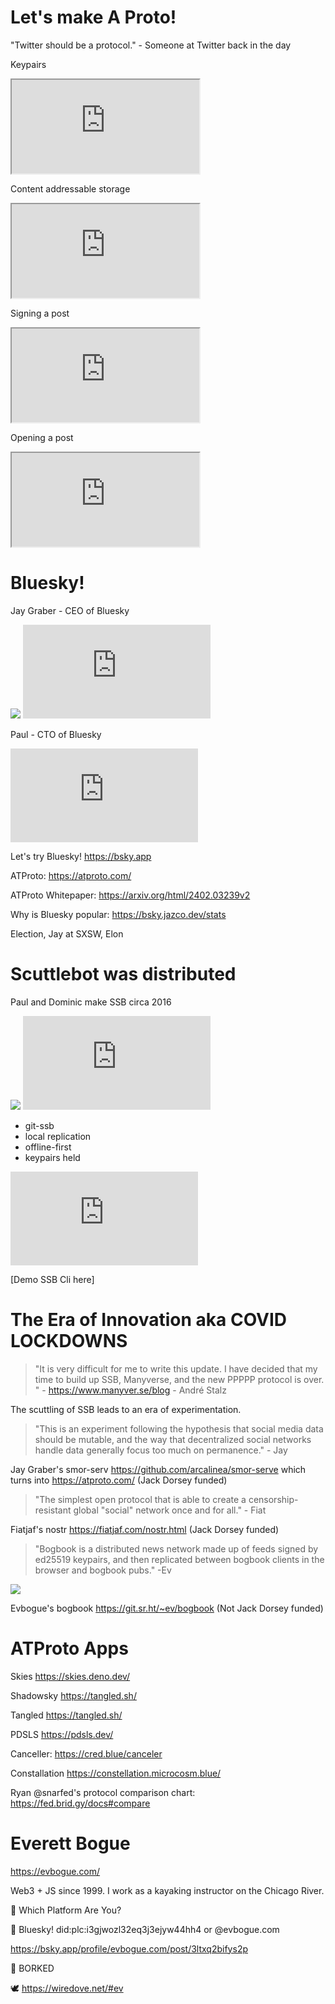 # Let's make A Proto!

"Twitter should be a protocol." - Someone at Twitter back in the day

Keypairs

<iframe src='https://aprototalk.evbogue.deno.net/examples/genkey.html'></iframe>

Content addressable storage

<iframe src='https://aprototalk.evbogue.deno.net/examples/hashpost.html'></iframe>

Signing a post

<iframe src='https://aprototalk.evbogue.deno.net/examples/writepost.html'></iframe>

Opening a post

<iframe src='https://aprototalk.evbogue.deno.net/examples/openpost.html'></iframe>

# Bluesky!

Jay Graber - CEO of Bluesky

<img src="https://helios-i.mashable.com/imagery/articles/02DUzjMZsO2s3XoMJC7OcwV/hero-image.fill.size_1248x702.v1741635049.jpg" />

<iframe src="https://www.youtube.com/embed/jGbBZbl-V8Y?si=qKFl8hl2S7t6uwS8" title="YouTube video player" frameborder="0" allow="accelerometer; autoplay; clipboard-write; encrypted-media; gyroscope; picture-in-picture; web-share" referrerpolicy="strict-origin-when-cross-origin" allowfullscreen></iframe>

Paul - CTO of Bluesky

<iframe src="https://www.youtube.com/embed/i0hz9uzHEbc?si=AotL7C7xP8BB_mRy" title="YouTube video player" frameborder="0" allow="accelerometer; autoplay; clipboard-write; encrypted-media; gyroscope; picture-in-picture; web-share" referrerpolicy="strict-origin-when-cross-origin" allowfullscreen></iframe>

Let's try Bluesky! https://bsky.app

ATProto: https://atproto.com/

ATProto Whitepaper: https://arxiv.org/html/2402.03239v2

Why is Bluesky popular: https://bsky.jazco.dev/stats

Election, Jay at SXSW, Elon

# Scuttlebot was distributed

Paul and Dominic make SSB circa 2016

<img src="https://web.archive.org/web/20160205234212im_/https://raw.githubusercontent.com/ssbc/patchwork/master/screenshot.png" />

<iframe src="https://www.youtube.com/embed/W4VkVm4BylY?si=mC-8uMMigWcCgfY3" title="YouTube video player" frameborder="0" allow="accelerometer; autoplay; clipboard-write; encrypted-media; gyroscope; picture-in-picture; web-share" referrerpolicy="strict-origin-when-cross-origin" allowfullscreen></iframe>

+ git-ssb
+ local replication
+ offline-first
+ keypairs held

<iframe src="https://www.youtube.com/embed/svkdmP9UcLo?si=PEc8KQ9MiCOZIzeR" title="YouTube video player" frameborder="0" allow="accelerometer; autoplay; clipboard-write; encrypted-media; gyroscope; picture-in-picture; web-share" referrerpolicy="strict-origin-when-cross-origin" allowfullscreen></iframe>

[Demo SSB Cli here]

# The Era of Innovation aka COVID LOCKDOWNS

> "It is very difficult for me to write this update. I have decided that my time to build up SSB, Manyverse, and the new PPPPP protocol is over. " - https://www.manyver.se/blog - André Stalz

The scuttling of SSB leads to an era of experimentation.

> "This is an experiment following the hypothesis that social media data should be mutable, and the way that decentralized social networks handle data generally focus too much on permanence." - Jay

Jay Graber's smor-serv https://github.com/arcalinea/smor-serve which turns into https://atproto.com/ (Jack Dorsey funded)

> "The simplest open protocol that is able to create a censorship-resistant global "social" network once and for all." - Fiat

Fiatjaf's nostr https://fiatjaf.com/nostr.html (Jack Dorsey funded)

> "Bogbook is a distributed news network made up of feeds signed by ed25519 keypairs, and then replicated between bogbook clients in the browser and bogbook pubs." -Ev

<img src="https://git.sr.ht/~ev/bogbook/blob/master/bogbook.png" />

Evbogue's bogbook https://git.sr.ht/~ev/bogbook (Not Jack Dorsey funded)

# ATProto Apps

Skies https://skies.deno.dev/

Shadowsky https://tangled.sh/

Tangled https://tangled.sh/

PDSLS  https://pdsls.dev/

Canceller: https://cred.blue/canceler

Constallation https://constellation.microcosm.blue/

Ryan @snarfed's protocol comparison chart: https://fed.brid.gy/docs#compare

# Everett Bogue

https://evbogue.com/

Web3 + JS since 1999. I work as a kayaking instructor on the Chicago River.

🎯 Which Platform Are You?

🦋 Bluesky! did:plc:i3gjwozl32eq3j3ejyw44hh4 or @evbogue.com

https://bsky.app/profile/evbogue.com/post/3ltxq2bifys2p

 🦀 BORKED 

 🕊 https://wiredove.net/#ev

